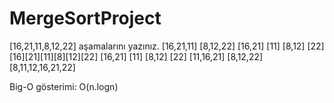 # MergeSortProject
[16,21,11,8,12,22] aşamalarını yazınız.
[16,21,11] [8,12,22]
[16,21] [11] [8,12] [22]
[16][21][11][8][12][22]
[16,21] [11] [8,12] [22]
[11,16,21] [8,12,22]
[8,11,12,16,21,22]

Big-O gösterimi: O(n.logn)
